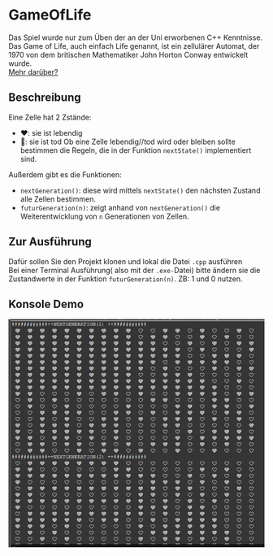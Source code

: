 # GameOfLife
Das Spiel wurde nur zum Üben der an der Uni erworbenen C++ Kenntnisse.
Das Game of Life, auch einfach Life genannt, ist ein zellulärer Automat, der 1970 von dem britischen Mathematiker John Horton Conway entwickelt wurde.  
[Mehr darüber?](https://en.wikipedia.org/wiki/Glider_(Conway%27s_Game_of_Life))  

## Beschreibung

Eine Zelle hat 2 Zstände:
 - ❤️: sie ist lebendig
 - 🤍: sie ist tod
Ob eine Zelle lebendig//tod wird oder bleiben sollte bestimmen die Regeln, die in der Funktion `nextState()` implementiert sind.

Außerdem gibt es die Funktionen:
- `nextGeneration()`: diese wird mittels `nextState()` den nächsten Zustand alle Zellen bestimmen.
- `futurGeneration(n)`: zeigt anhand von `nextGeneration()` die Weiterentwicklung von `n` Generationen von Zellen.

## Zur Ausführung 

Dafür sollen Sie den Projekt klonen und lokal die Datei `.cpp` ausführen  
Bei einer Terminal Ausführung( also mit der `.exe-`Datei) bitte ändern sie die Zustandwerte in der Funktion `futurGeneration(n)`. ZB: 1 und 0 nutzen.  

## Konsole Demo

![Demo Image](image.png)
